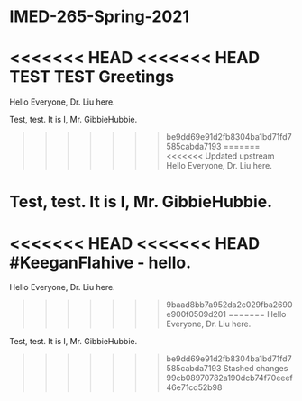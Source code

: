 # IMED-265-Spring-2021

<<<<<<< HEAD
<<<<<<< HEAD
TEST TEST Greetings
=======
Hello Everyone, Dr. Liu here.

Test, test. It is I, Mr. GibbieHubbie. 
>>>>>>> be9dd69e91d2fb8304ba1bd71fd7585cabda7193
=======
<<<<<<< Updated upstream
Hello Everyone, Dr. Liu here.

Test, test. It is I, Mr. GibbieHubbie. 
=======
<<<<<<< HEAD
<<<<<<< HEAD
#KeeganFlahive - hello.
=======
Hello Everyone, Dr. Liu here.
>>>>>>> 9baad8bb7a952da2c029fba2690e900f0509d201
=======
Hello Everyone, Dr. Liu here.

Test, test. It is I, Mr. GibbieHubbie. 
>>>>>>> be9dd69e91d2fb8304ba1bd71fd7585cabda7193
>>>>>>> Stashed changes
>>>>>>> 99cb08970782a190dcb74f70eeef46e71cd52b98